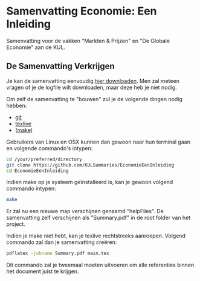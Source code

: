 # Samenvatting Economie: Een Inleiding

Samenvatting voor de vakken "Markten & Prijzen" en "De Globale Economie" aan de KUL.

## De Samenvatting Verkrijgen
Je kan de samenvatting eenvoudig [hier downloaden](https://www.sharelatex.com/github/repos/KULSummaries/EconomieEenInleiding). Men zal meteen vragen of je de logfile wilt downloaden, maar deze heb je niet nodig.

Om zelf de samenvatting te "bouwen" zul je de volgende dingen nodig hebben:
* [git](http://www.git-scm.com/)
* [texlive](https://www.tug.org/texlive/)
* ([make](https://www.gnu.org/software/make/))

Gebruikers van Linux en OSX kunnen dan gewoon naar hun terminal gaan en volgende commando's intypen:

``` bash
cd /your/preferred/directory
git clone https://github.com/KULSummaries/EconomieEenInleiding
cd EconomieEenInleiding
```

Indien make op je systeem geïnstalleerd is, kan je gewoon volgend commando intypen:
```bash
make
```

Er zal nu een nieuwe map verschijnen genaamd "helpFiles". De samenvatting zelf verschijnen als "Summary.pdf" in de root folder van het project.

Indien je make niet hebt, kan je texlive rechtstreeks aanroepen. Volgend commando zal dan je samenvatting creëren:
``` bash
pdflatex -jobname Summary.pdf main.tex
```

Dit commando zal je tweemaal moeten uitvoeren om alle referenties binnen het document juist te krijgen.
